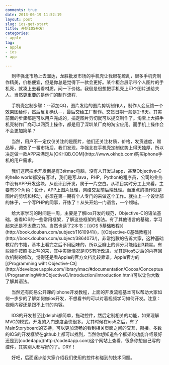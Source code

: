 ```yaml
---
comments: true
date: 2013-06-19 11:52:19
layout: post
slug: ios-get-start
title: 开始IOS开发!
categories:
- apple
tag:
- apple
- ios
- app

---
```


<p> &nbsp;&nbsp;&nbsp;&nbsp; 到华强北市场上去溜达，龙胜批发市场的手机壳让我眼花缭乱，很多手机壳制作精美，价格便宜，但是你总是觉得下一款会更好。某个柜台展示带个人图片的手机壳，就凑上去看看材质，问一下价格。我倒是很想把手机壳上印个图片送给夫人，当然更重要的是他们的制作流程.</p>
<p> &nbsp;&nbsp;&nbsp;&nbsp; 手机壳定制步骤：--添加QQ，图片发给的图片剪切制作人，制作人会反馈一个效果图给你，然后反复确认--，最后交给工厂制作。交货日期一般是2-6天。其实前面的步骤都是可以用户完成的，搞定图片剪切就可以提交制作了。淘宝上大把手机壳制作厂商可以网页上操作，都是用了深圳某厂商的淘宝应用。而手机上操作会不会更加简单？</p>
<p> &nbsp;&nbsp;&nbsp;&nbsp; 当然，用户不一定仅仅关注的是图片，他们还关注材质，价格，发货速度，赠品等，调查了一番市场后，我们发现，华强北在手机壳定制优势上得天独厚，所以决定做一款APP来满足从[OKHQB.COM](http://www.okhqb.com)购买iphone手机的用户需求。</p>
<p> &nbsp;&nbsp;&nbsp;&nbsp; 我们这帮技术开发倒是有3台mac电脑，没有人开发过app，甚至Objective-C的hello world都没有写过，我们是写Java，PHP，Python的程序员，公司的业务中没有APP开发这块，从设计到开发，属于一片空白。从项目实时分工上来看，主要有3个角色：设计，APP上图片处理，网络交互前后端处理。而重点的操作就是图片的剪切和移动，必须在第一期有个人专门的来做这个工作。就拉上一个设计部的妹子，一个写PHP的同事，开练了！从头开始一门语言，一个领域。</p>
<p> &nbsp;&nbsp;&nbsp;&nbsp; 给大家学习的时间是一周，主要是了解ios开发的规范，Objective-C的语法基础，查看IOS的一些常用框架，了解这些框架的用法。有了其他语言的基础，学习起来还是不太费力的。当然也读了2本书：[《iOS 5基础教程》](http://book.douban.com/subject/11610941/)，[《Objective-C基础教程》](http://book.douban.com/subject/3864073/)，非常抱歉的告诉大家，这种基础教程的书籍，基本上看完之后不用回味的，所以豆瓣上的评分只能给到3颗星。有些操作按照书上写的来，其中实际情况是IOS有所改进，尤其是ios5之后的内存回收机制的修改，觉得还是看Apple的官方文档比较靠谱。Apple官方的[《Programming wiht Objective-C》](http://developer.apple.com/library/mac/#documentation/Cocoa/Conceptual/ProgrammingWithObjectiveC/Introduction/Introduction.html)可以让你大致了解其语法。</p>
<p> &nbsp;&nbsp;&nbsp;&nbsp; 当然还有网易公开课的iphone开发教程，上面的开发流程基本可以帮助大家如何一步步的了解如何做ios开发，不想看书的可以对着视频学习如何开发。注意：视频内容还是跟不上书的内容。</p>
<p> &nbsp;&nbsp;&nbsp;&nbsp; IOS的开发甚至比delphi都简单，拖动控件，然后定制相关的功能，如果理解MVC的模式，开发的入门速度会快很多。尤其时候在ios5之后，有了MainStoryboard的支持，可以更加流畅的看到相关页面之间的交互，衔接。多数的IOS的开发框架在github上都可以找到，当然你想知道各个框架的功能介绍最好还是到[code4app](http://code4app.com)这个网站上查看，很多你想自己写的控件，其实别人都写好的了。DRY！</p>
<p> &nbsp;&nbsp;&nbsp;&nbsp; 好吧，后面逐步给大家介绍我们使用的控件和碰到的技术问题。</p>




